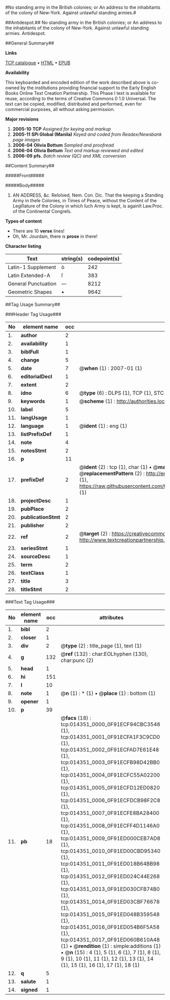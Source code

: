 #No standing army in the British colonies; or An address to the inhabitants of the colony of New-York. Against unlawful standing armies.#

##Antidespot.##
No standing army in the British colonies; or An address to the inhabitants of the colony of New-York. Against unlawful standing armies.
Antidespot.

##General Summary##

**Links**

[TCP catalogue](http://www.ota.ox.ac.uk/tcp/)  • 
[HTML](http://tei.it.ox.ac.uk/tcp/Texts-HTML/free/N11/N11352.html)  • 
[EPUB](http://tei.it.ox.ac.uk/tcp/Texts-EPUB/free/N11/N11352.epub)

**Availability**

This keyboarded and encoded edition of the
	       work described above is co-owned by the institutions
	       providing financial support to the Early English Books
	       Online Text Creation Partnership. This Phase I text is
	       available for reuse, according to the terms of Creative
	       Commons 0 1.0 Universal. The text can be copied,
	       modified, distributed and performed, even for
	       commercial purposes, all without asking permission.

**Major revisions**

1. __2005-10__ __TCP__ *Assigned for keying and markup*
1. __2005-11__ __SPi Global (Manila)__ *Keyed and coded from Readex/Newsbank page images*
1. __2006-04__ __Olivia Bottum__ *Sampled and proofread*
1. __2006-04__ __Olivia Bottum__ *Text and markup reviewed and edited*
1. __2006-09__ __pfs.__ *Batch review (QC) and XML conversion*

##Content Summary##

#####Front#####

#####Body#####

1. AN ADDRESS, &c.
Reſolved, Nem. Con. Dic. That the keeping a Standing Army in theſe Colonies, in Times of Peace, without the Conſent of the Legiſlature of the Colony in which ſuch Army is kept, is againſt Law.Proc. of the Continental Congreſs.

**Types of content**

  * There are 10 **verse** lines!
  * Oh, Mr. Jourdain, there is **prose** in there!

**Character listing**


|Text|string(s)|codepoint(s)|
|---|---|---|
|Latin-1 Supplement|ò|242|
|Latin Extended-A|ſ|383|
|General Punctuation|—|8212|
|Geometric Shapes|▪|9642|

##Tag Usage Summary##

###Header Tag Usage###

|No|element name|occ|attributes|
|---|---|---|---|
|1.|__author__|2||
|2.|__availability__|1||
|3.|__biblFull__|1||
|4.|__change__|5||
|5.|__date__|7| @__when__ (1) : 2007-01 (1)|
|6.|__editorialDecl__|1||
|7.|__extent__|2||
|8.|__idno__|6| @__type__ (6) : DLPS (1), TCP (1), STC (1), NOTIS (1), IMAGE-SET (1), EVANS-CITATION (1)|
|9.|__keywords__|1| @__scheme__ (1) : http://authorities.loc.gov/ (1)|
|10.|__label__|5||
|11.|__langUsage__|1||
|12.|__language__|1| @__ident__ (1) : eng (1)|
|13.|__listPrefixDef__|1||
|14.|__note__|4||
|15.|__notesStmt__|2||
|16.|__p__|11||
|17.|__prefixDef__|2| @__ident__ (2) : tcp (1), char (1)  •  @__matchPattern__ (2) : ([0-9\-]+):([0-9IVX]+) (1), (.+) (1)  •  @__replacementPattern__ (2) : http://eebo.chadwyck.com/downloadtiff?vid=$1&page=$2 (1), https://raw.githubusercontent.com/textcreationpartnership/Texts/master/tcpchars.xml#$1 (1)|
|18.|__projectDesc__|1||
|19.|__pubPlace__|2||
|20.|__publicationStmt__|2||
|21.|__publisher__|2||
|22.|__ref__|2| @__target__ (2) : https://creativecommons.org/publicdomain/zero/1.0/ (1), http://www.textcreationpartnership.org/docs/. (1)|
|23.|__seriesStmt__|1||
|24.|__sourceDesc__|1||
|25.|__term__|2||
|26.|__textClass__|1||
|27.|__title__|3||
|28.|__titleStmt__|2||


###Text Tag Usage###

|No|element name|occ|attributes|
|---|---|---|---|
|1.|__bibl__|2||
|2.|__closer__|1||
|3.|__div__|2| @__type__ (2) : title_page (1), text (1)|
|4.|__g__|132| @__ref__ (132) : char:EOLhyphen (130), char:punc (2)|
|5.|__head__|1||
|6.|__hi__|151||
|7.|__l__|10||
|8.|__note__|1| @__n__ (1) : * (1)  •  @__place__ (1) : bottom (1)|
|9.|__opener__|1||
|10.|__p__|39||
|11.|__pb__|18| @__facs__ (18) : tcp:014351_0000_0F91ECF94CBC3548 (1), tcp:014351_0001_0F91ECFA1F3C9CD0 (1), tcp:014351_0002_0F91ECFAD7E61E48 (1), tcp:014351_0003_0F91ECFB98D42BB0 (1), tcp:014351_0004_0F91ECFC55A02200 (1), tcp:014351_0005_0F91ECFD12ED0820 (1), tcp:014351_0006_0F91ECFDCB98F2C8 (1), tcp:014351_0007_0F91ECFE8BA28400 (1), tcp:014351_0008_0F91ECFF4D1146A0 (1), tcp:014351_0009_0F91ED000CEB7AD8 (1), tcp:014351_0010_0F91ED00CBD95340 (1), tcp:014351_0011_0F91ED018B64BB98 (1), tcp:014351_0012_0F91ED024C44E268 (1), tcp:014351_0013_0F91ED030CFB74B0 (1), tcp:014351_0014_0F91ED03CBF76678 (1), tcp:014351_0015_0F91ED048B359548 (1), tcp:014351_0016_0F91ED054B6F5A58 (1), tcp:014351_0017_0F91ED060B610A48 (1)  •  @__rendition__ (1) : simple:additions (1)  •  @__n__ (15) : 4 (1), 5 (1), 6 (1), 7 (1), 8 (1), 9 (1), 10 (1), 11 (1), 12 (1), 13 (1), 14 (1), 15 (1), 16 (1), 17 (1), 18 (1)|
|12.|__q__|5||
|13.|__salute__|1||
|14.|__signed__|1||
